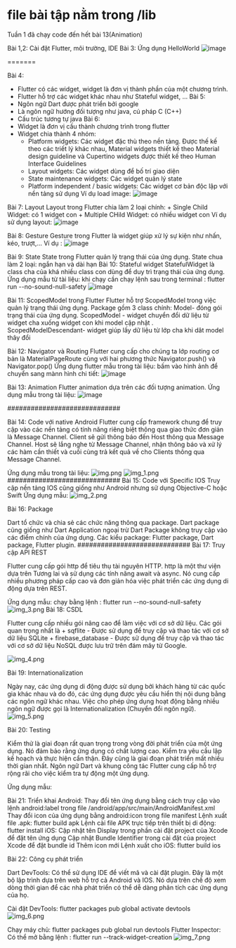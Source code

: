 # file bài tập nằm trong /lib
Tuần 1 đã chạy code đến hết bài 13(Animation)


Bài 1,2: 
Cài đặt Flutter, môi trường, IDE
Bài 3:
Ứng dụng HelloWorld
![image](https://user-images.githubusercontent.com/62579415/156557319-1f37b500-a76e-49df-90c1-62bfffeb3791.png)

=======

Bài 4: 
- Flutter có các widget, widget là đơn vị thành phần của một chương trình. 
- Flutter hỗ trợ các widget khác nhau như Stateful widget, ...
Bài 5:
- Ngôn ngữ Dart được phát triển bởi google
- Là ngôn ngữ hướng đối tượng như java, cú pháp C (C++)
- Cấu trúc tương tự java
Bài 6:
- Widget là đơn vị cấu thành chương trình trong flutter
- Widget chia thành 4 nhóm:
    + Platform widgets: Các widget đặc thù theo nền tảng. Được thế kế theo các triết lý khác nhau, Material widgets thiết kế theo Material design guideline và Cupertino widgets được thiết kế theo Human Interface Guidelines
    + Layout widgets: Các widget dùng để bố trí giao diện
    + State maintenance widgets: Các widget quản lý state
    + Platform independent / basic widgets: Các widget cơ bản độc lập với nền tảng sử dụng 
    Ví dụ load image: 
    ![image](https://user-images.githubusercontent.com/62579415/156557733-09d513f1-aeda-48a9-9379-d18681711e1a.png)

Bài 7: Layout
      Layout trong Flutter chia làm 2 loại chính: 
        + Single Child Widget: có 1 widget con
        + Multiple CHild Widget: có nhiều widget con
  Ví dụ sử dụng layout: 
  ![image](https://user-images.githubusercontent.com/62579415/156557803-be31c200-b936-4c68-84d7-4160a62a8628.png)

Bài 8: Gesture
      Gesture trong Flutter là widget giúp xử lý sự kiện như nhấn, kéo, trượt,...
      Ví dụ :
   ![image](https://user-images.githubusercontent.com/62579415/156557860-518656be-765c-4a57-b0c5-d2e30e140ab3.png)

Bài 9: State
    State trong Flutter quản lý trạng thái của ứng dụng. State chua làm 2 loại: ngắn hạn và dài hạn
Bài 10:  Stateful widget
    StatefulWidget là class cha của khá nhiều class con dùng để duy trì trạng thái của ứng dụng.
Ứng dụng mẫu từ tài liệu: khi chạy cần chạy lệnh sau trong terminal : flutter run --no-sound-null-safety
    ![image](https://user-images.githubusercontent.com/62579415/156557889-188986f1-e63d-4b7d-a1c7-92672dee5965.png)

    
Bài 11: ScopedModel trong Flutter
    Flutter hỗ trợ ScopedModel trong việc quản lý trạng thái ứng dụng. Package gồm 3 class chính:
Model- đóng gói trạng thái của ứng dụng. ScopedModel - widget chuyển đổi dữ liệu từ widget cha xuống widget con khi model cập nhật
. ScopedModelDescendant- widget giúp lấy dữ liệu từ lớp cha khi dât model thây đổi

Bài 12: Navigator và Routing
Flutter cung cấp cho chúng ta lớp routing cơ bản là MaterialPageRoute cùng với hai phương thức Navigator.push() và Navigator.pop()
Ứng dụng flutter mẫu trong tài liệu: bấm vào hình ảnh để chuyển sang mànn hình chi tiết:
    ![image](https://user-images.githubusercontent.com/62579415/156557946-4dabf717-e879-420d-9d79-10ddf4d7a671.png)

Bài 13: Animation
Flutter animation dựa trên các đối tượng animation.
Ứng dụng mẫu trong tài liệu: 
![image](https://user-images.githubusercontent.com/62579415/156557985-417dded1-c823-472e-8784-485793a016b0.png)


#############################


Bài 14: Code với native Android
Flutter cung cấp framework chung để truy cập vào các nền tảng có tính năng riêng biệt thông qua giao thức đơn giản là
Message Channel. Client sẽ gửi thông báo đến Host thông qua Message Channel. Host sẽ lắng nghe từ Message
Channel, nhận thông báo và xử lý các hàm cần thiết và cuối cùng trả kết quả về cho Clients thông qua
Message Channel.

Ứng dụng mẫu trong tài liệu: ![img.png](img.png)
![img_1.png](img_1.png)
#############################
Bài 15: Code với Specific IOS
Truy cập nền tảng IOS cũng giống như Android nhưng sử dụng Objective-C hoặc Swift
Ứng dụng mẫu:
![img_2.png](img_2.png)

Bài 16: Package

Dart tổ chức và chia sẻ các chức năng thông qua package. Dart package cũng giống như Dart Application ngoại trừ Dart
Package không truy cập vào các điểm chính của ứng dụng.
Các kiểu package: Flutter package, Dart package, Flutter plugin.
#############################
Bài 17: Truy cập API REST

Flutter cung cấp gói http để tiêu thụ tài nguyên HTTP. http là một thư viện dựa trên Tương lai và sử dụng các 
tính năng await và async. Nó cung cấp nhiều phương pháp cấp cao và đơn giản hóa việc phát triển các ứng dụng 
di động dựa trên REST.

Ứng dụng mẫu: chạy bằng lệnh : flutter run --no-sound-null-safety
![img_3.png](img_3.png)
Bài 18: CSDL

Flutter cung cấp nhiều gói nâng cao để làm việc với cơ sở dữ liệu. Các gói quan trọng nhất là
    + sqflite - Được sử dụng để truy cập và thao tác với cơ sở dữ liệu SQLite
    + firebase_database - Được sử dụng để truy cập và thao tác với cơ sở dữ liệu NoSQL được lưu trữ trên đám mây từ Google.

![img_4.png](img_4.png)



Bài 19: Internationalization

Ngày nay, các ứng dụng di động được sử dụng bởi khách hàng từ các quốc gia khác nhau và do đó, các ứng dụng được yêu cầu hiển
thị nội dung bằng các ngôn ngữ khác nhau. Việc cho phép ứng dụng hoạt động bằng nhiều ngôn ngữ được gọi là Internationalization (Chuyển đổi ngôn ngữ).
![img_5.png](img_5.png)

Bài 20: Testing

Kiểm thử là giai đoạn rất quan trọng trong vòng đời phát triển của một ứng dụng. Nó đảm bảo rằng ứng dụng có chất lượng cao. Kiểm tra yêu cầu lập kế 
hoạch và thực hiện cẩn thận. Đây cũng là giai đoạn phát triển mất nhiều thời gian nhất.
Ngôn ngữ Dart và khung công tác Flutter cung cấp hỗ trợ rộng rãi cho việc kiểm tra tự động một ứng dụng.

Ứng dụng mẫu: 

Bài 21: Triển khai
Android:
    Thay đổi tên ứng dụng bằng cách truy cập vào lệnh android:label trong file /android/app/src/main/AndroidManifest.xml
    Thay đổi icon của ứng dụng bằng android:icon trong file manifest
    Lệnh xuất file .apk: flutter build apk
    Lệnh cài file APK trực tiếp trên thiết bị di động: flutter install
iOS:
    Cập nhật tên Display trong phần cài đặt project của Xcode để đặt tên ứng dụng
    Cập nhật Bundle Identifier trong cài đặt của project Xcode để đặt bundle id
    Thêm icon mới
    Lệnh xuất cho iOS: flutter build ios


Bài 22: Công cụ phát triển

Dart DevTools: 
    Có thể sử dụng IDE để viết mã và cài đặt plugin. Đây là một bộ lập trình dựa trên web
hỗ trợ cả Android và IOS. Nó dựa trên chế độ xem dòng thời gian để các nhà phát triển có 
thể dễ dàng phân tích các ứng dụng của họ.

Cài đặt DevTools: flutter packages pub global activate devtools
![img_6.png](img_6.png)

Chạy máy chủ: flutter packages pub global run devtools
Flutter Inspector: Có thể mở bằng lệnh : flutter run --track-widget-creation
![img_7.png](img_7.png)
